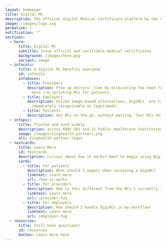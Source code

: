 ```yaml
---
layout: homepage
title: Digital MC
description: The official digital Medical Certificate platform by the Singapore Government
image: /images/logo.svg
permalink: /
notification: ""
sections:
  - hero:
      title: Digital MC
      subtitle: Issue official and verifiable medical certificates
      background: /images/hero.png
      variant: image
  - infocols:
      title: A digital MC benefits everyone
      id: infocols
      infoboxes:
        - title: Providers
          description: Free up doctors' time by eliminating the need for signatures. No
            more (re-)printing MCs for patients.
        - title: Employers
          description: Unlike image-based alternatives, DigiMCs  are tamper-proof and are
            immediately recognisable as legitimate.
        - title: Patients
          description: Get MCs on-the-go, without waiting. Your MCs never get lost.
  - infopic:
      title: Trusted and used widely
      description: across 600+ GPs and 21 Public Healthcare Institutions
      image: /images/singhealth_partners.png
      alt: Singhealth partner logos
  - textcards:
      title: Learn More
      id: textcards
      description: Curious about how it works? Want to begin using DigiMC?
      cards:
        - title: For patients
          description: What should I expect when receiving a DigiMC?
          linktext: Learn more
          url: /how-it-works
        - title: For providers
          description: How is this different from the MCs I currently issue?
          linktext: Learn more
          url: /provider-faq
        - title: For employers
          description: How should I handle DigiMCs in my workflow?
          linktext: Learn more
          url: /employer-faq
  - resources:
      title: Still have questions?
      id: resources
      button: Learn more here
---
```

